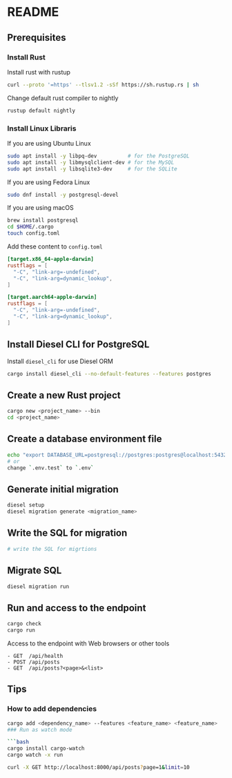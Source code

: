 # README

## Prerequisites

### Install Rust

Install rust with rustup

```bash
curl --proto '=https' --tlsv1.2 -sSf https://sh.rustup.rs | sh
```

Change default rust compiler to nightly

```bash
rustup default nightly
```

### Install Linux Libraris

If you are using Ubuntu Linux

```bash
sudo apt install -y libpq-dev          # for the PostgreSQL
sudo apt install -y libmysqlclient-dev # for the MySQL
sudo apt install -y libsqlite3-dev     # for the SQLite
```

If you are using Fedora Linux

```bash
sudo dnf install -y postgresql-devel
```

If you are using macOS

```bash
brew install postgresql
cd $HOME/.cargo
touch config.toml
```

Add these content to `config.toml`

```toml
[target.x86_64-apple-darwin]
rustflags = [
  "-C", "link-arg=-undefined",
  "-C", "link-arg=dynamic_lookup",
]

[target.aarch64-apple-darwin]
rustflags = [
  "-C", "link-arg=-undefined",
  "-C", "link-arg=dynamic_lookup",
]
```

## Install Diesel CLI for PostgreSQL

Install `diesel_cli` for use Diesel ORM

```bash
cargo install diesel_cli --no-default-features --features postgres
```

## Create a new Rust project

```bash
cargo new <project_name> --bin
cd <project_name>
```

## Create a database environment file

```bash
echo "export DATABASE_URL=postgresql://postgres:postgres@localhost:5432/postgres" > .envrc
# or
change `.env.test` to `.env`
```

## Generate initial migration

```bash
diesel setup
diesel migration generate <migration_name>
```

## Write the SQL for migration

```bash
# write the SQL for migrtions
```

## Migrate SQL

```bash
diesel migration run
```

## Run and access to the endpoint

```bash
cargo check
cargo run
```

Access to the endpoint with Web browsers or other tools

```
- GET  /api/health
- POST /api/posts
- GET  /api/posts?<page>&<list>
```
## Tips

### How to add dependencies

```bash
cargo add <dependency_name> --features <feature_name> <feature_name>
### Run as watch mode

```bash
cargo install cargo-watch
cargo watch -x run
```

```bash
curl -X GET http://localhost:8000/api/posts?page=1&limit=10
```
